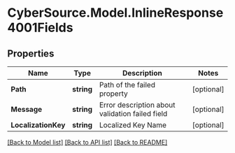 # CyberSource.Model.InlineResponse4001Fields
## Properties

Name | Type | Description | Notes
------------ | ------------- | ------------- | -------------
**Path** | **string** | Path of the failed property | [optional] 
**Message** | **string** | Error description about validation failed field | [optional] 
**LocalizationKey** | **string** | Localized Key Name | [optional] 

[[Back to Model list]](../README.md#documentation-for-models) [[Back to API list]](../README.md#documentation-for-api-endpoints) [[Back to README]](../README.md)

